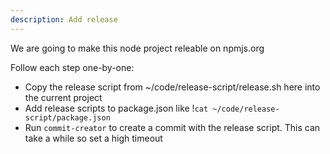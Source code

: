 ```yaml
---
description: Add release
---
```


We are going to make this node project releable on npmjs.org

Follow each step one-by-one:
- Copy the release script from ~/code/release-script/release.sh here into the current project
- Add release scripts to package.json like !`cat ~/code/release-script/package.json`
- Run `commit-creator` to create a commit with the release script. This can take a while so set a high timeout
